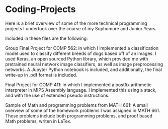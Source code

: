 # Coding-Projects
Here is a brief overview of some of the more technical programming projects I undertook over the course of my Sophomore
and Junior Years.

Included in these files are the following:

Group Final Project for COMP 562: in which I implemented a classification model used to classify different breeds
of dogs based off of an images. I used Keras, an open sourced Python library, which provided me with pretrained neural network image
classifiers, as well as image preprocessing networks. A Jupyter Python notebook is included, and additionally, the final write-up in .pdf 
format is included.

Final Project for COMP 411: in which I implemented a postfix arithmetic interpreter in MIPS Assembly language. I implemented this using
a stack, and with the use of extended pseudo instructions.

Sample of Math and programming problems from MATH 661: A small overview of some of the homework problems I was assigned in MATH 661. These
problems include both programming problems, and proof based Math problems, writen in LaTex.
